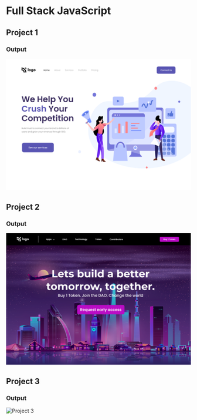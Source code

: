 # Full Stack JavaScript

## Project 1 
### Output
![Project 1](./Project%2001/output.png)

## Project 2
### Output

![Project 2](./Project%2002/output.png)
## Project 3
### Output

![Project 3]()
